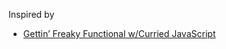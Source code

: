 Inspired by

- [Gettin’ Freaky Functional w/Curried JavaScript](http://blog.carbonfive.com/2015/01/14/gettin-freaky-functional-wcurried-javascript/)